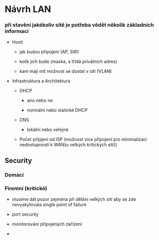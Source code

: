 # Návrh LAN

### při stavění jakékoliv sítě je potřeba vědět několik základních informací

- Hosti
  
  - jak budou připojeni (AP, SW)
  
  - kolik jich bude (maska, a třídá privátních adres)
  
  - kam mají mít možnost se dostat v síti (VLAN)

- Infrastruktura a Architektura

  - DHCP
    
    - ano nebo ne
  
    - normální nebo statické DHCP
  
  - DNS

    - lokální nebo veřejné
  
  - Počet připjení od ISP (možnost více připojení pro minimalizaci nedostupnosti k WAN(u velkých kritických sítí))
  

## Security

### Domácí

### Firemní (kritické)

- musíme dát pozor zejména při dělání velkých sítí aby se zde nevyskytovala single point of failure

- port security

- monitorování připojených zařízení

- 
